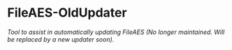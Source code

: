 # FileAES-OldUpdater
_Tool to assist in automatically updating FileAES (No longer maintained. Will be replaced by a new updater soon)._
